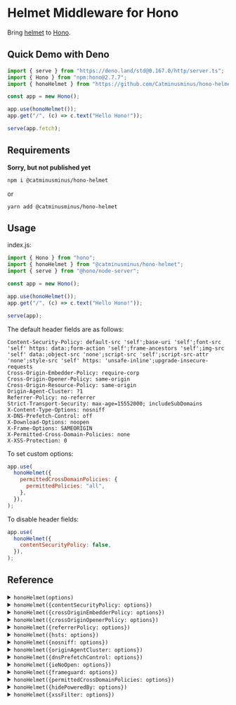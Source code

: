 # Helmet Middleware for Hono

Bring [helmet](https://github.com/helmetjs/helmet) to
[Hono](https://github.com/honojs/hono).

## Quick Demo with Deno

```ts
import { serve } from "https://deno.land/std@0.167.0/http/server.ts";
import { Hono } from "npm:hono@2.7.7";
import { honoHelmet } from "https://github.com/Catminusminus/hono-helmet/raw/main/src/index.ts";

const app = new Hono();

app.use(honoHelmet());
app.get("/", (c) => c.text("Hello Hono!"));

serve(app.fetch);
```

## Requirements

<strong>Sorry, but not published yet</strong>

```sh
npm i @catminusminus/hono-helmet
```

or

```plain
yarn add @catminusminus/hono-helmet
```

## Usage

index.js:

```js
import { Hono } from "hono";
import { honoHelmet } from "@catminusminus/hono-helmet";
import { serve } from "@hono/node-server";

const app = new Hono();

app.use(honoHelmet());
app.get("/", (c) => c.text("Hello Hono!"));

serve(app);
```

The default header fields are as follows:

```
Content-Security-Policy: default-src 'self';base-uri 'self';font-src 'self' https: data:;form-action 'self';frame-ancestors 'self';img-src 'self' data:;object-src 'none';script-src 'self';script-src-attr 'none';style-src 'self' https: 'unsafe-inline';upgrade-insecure-requests
Cross-Origin-Embedder-Policy: require-corp
Cross-Origin-Opener-Policy: same-origin
Cross-Origin-Resource-Policy: same-origin
Origin-Agent-Cluster: ?1
Referrer-Policy: no-referrer
Strict-Transport-Security: max-age=15552000; includeSubDomains
X-Content-Type-Options: nosniff
X-DNS-Prefetch-Control: off
X-Download-Options: noopen
X-Frame-Options: SAMEORIGIN
X-Permitted-Cross-Domain-Policies: none
X-XSS-Protection: 0
```

To set custom options:

```js
app.use(
  honoHelmet({
    permittedCrossDomainPolicies: {
      permittedPolicies: "all",
    },
  }),
);
```

To disable header fields:

```js
app.use(
  honoHelmet({
    contentSecurityPolicy: false,
  }),
);
```

## Reference

<details>
<summary><code>honoHelmet(options)</code></summary>

```ts
// Use the default header fields
app.use(honoHelmet());

// Disable one or more header fields
app.use(
  honoHelmet({
    contentSecurityPolicy: false,
  }),
);

// Use the default header fields but X-Permitted-Cross-Domain-Policies: all
app.use(
  honoHelmet({
    permittedCrossDomainPolicies: {
      permittedPolicies: "all",
    },
  }),
);
```

</details>

<details>
<summary><code>honoHelmet({contentSecurityPolicy: options})</code></summary>

The default directives are as follows:

```
"default-src 'self';base-uri 'self';font-src 'self' https: data:;form-action 'self';frame-ancestors 'self';img-src 'self' data:;object-src 'none';script-src 'self';script-src-attr 'none';style-src 'self' https: 'unsafe-inline';upgrade-insecure-requests",
```

```ts
// Use the defaults but "default-src 'none'
app.use(
  honoHelmet({
    contentSecurityPolicy: {
      defaultSrc: ["'none'"],
    },
  }),
);

// Use the defaults but "default-src 'self' 'nonce-<nonce>'
app.use(
  honoHelmet({
    contentSecurityPolicy: {
      defaultSrc: ["'self'", (req, res) => `'nonce-${res.locals.cspNonce}'`],
    },
  }),
);

// Use the defaults but disable "default-src"
app.use(
  honoHelmet({
    contentSecurityPolicy: {
      defaultSrc: false,
    },
  }),
);

// Disable the defaults and "default-src 'none'
app.use(
  honoHelmet({
    contentSecurityPolicy: {
      useDefaults: false,
      defaultSrc: ["'none'"],
    },
  }),
);
```

</details>

<details>
<summary><code>honoHelmet({crossOriginEmbedderPolicy: options})</code></summary>

Default:

```
Cross-Origin-Embedder-Policy: require-corp
```

```ts
// Cross-Origin-Embedder-Policy: credentialless
app.use(
  honoHelmet({
    crossOriginEmbedderPolicy: {
      policy: "credentialless",
    },
  }),
);
```

</details>

<details>
<summary><code>honoHelmet({crossOriginOpenerPolicy: options})</code></summary>

Default:

```
Cross-Origin-Opener-Policy: same-origin
```

```ts
// Cross-Origin-Opener-Policy: same-origin-allow-popups
app.use(
  honoHelmet({
    crossOriginOpenerPolicy: {
      policy: "same-origin-allow-popups",
    },
  }),
);
```

</details>

<details>
<summary><code>honoHelmet({referrerPolicy: options})</code></summary>

Default:

```
Referrer-Policy: no-referrer
```

```ts
// Referrer-Policy: no-referrer-when-downgrade
app.use(
  honoHelmet({
    referrerPolicy: {
      policy: "no-referrer-when-downgrade",
    },
  }),
);

// Referrer-Policy: origin,no-referrer-when-downgrade
app.use(
  honoHelmet({
    referrerPolicy: {
      policy: ["origin", "no-referrer-when-downgrade"],
    },
  }),
);
```

</details>

<details>
<summary><code>honoHelmet({hsts: options})</code></summary>

Default:

```
Strict-Transport-Security: max-age=15552000; includeSubDomains
```

```ts
// Strict-Transport-Security: max-age=123456; includeSubDomains
app.use(
  honoHelmet.hsts({
    maxAge: 123456,
  }),
);

// Strict-Transport-Security: max-age=123456
app.use(
  honoHelmet.hsts({
    maxAge: 123456,
    includeSubDomains: false,
  }),
);

// Strict-Transport-Security: max-age=123456; includeSubDomains; preload
app.use(
  honoHelmet.hsts({
    maxAge: 63072000,
    preload: true,
  }),
);
```

</details>

<details>
<summary><code>honoHelmet({nosniff: options})</code></summary>

Default:

```
X-Content-Type-Options: nosniff
```

```ts
// Disable X-Content-Type-Options: nosniff
app.use(
  honoHelmet({
    nosniff: false,
  }),
);
```

</details>

<details>
<summary><code>honoHelmet({originAgentCluster: options})</code></summary>

Default:

```
Origin-Agent-Cluster: ?1
```

```ts
// Origin-Agent-Cluster: ?0
app.use(
  honoHelmet({
    originAgentCluster: "?0",
  }),
);
```

</details>

<details>
<summary><code>honoHelmet({dnsPrefetchControl: options})</code></summary>

Default:

```
X-DNS-Prefetch-Control: off
```

```ts
// X-DNS-Prefetch-Control: on
app.use(
  honoHelmet({
    dnsPrefetchControl: {
      allow: true,
    },
  }),
);
```

</details>

<details>
<summary><code>honoHelmet({ieNoOpen: options})</code></summary>

Default:

```
X-Download-Options: noopen
```

```ts
// Disable X-Download-Options: noopen
app.use(
  honoHelmet({
    ieNoOpen: false,
  }),
);
```

</details>

<details>
<summary><code>honoHelmet({frameguard: options})</code></summary>

Default:

```
X-Frame-Options: SAMEORIGIN
```

```ts
// X-Frame-Options: DENY
app.use(
  honoHelmet({
    frameguard: {
      action: "deny",
    },
  }),
);
```

</details>

<details>
<summary><code>honoHelmet({permittedCrossDomainPolicies: options})</code></summary>

Default:

```
X-Permitted-Cross-Domain-Policies: none
```

```ts
// X-Permitted-Cross-Domain-Policies: by-content-type
app.use(
  honoHelmet({
    permittedCrossDomainPolicies: {
      permittedPolicies: "by-content-type",
    },
  }),
);
```

</details>

<details>
<summary><code>honoHelmet({hidePoweredBy: options})</code></summary>

Default: options === true

```ts
// X-Permitted-Cross-Domain-Policies: by-content-type
app.use(
  honoHelmet({
    hidePoweredBy: false,
  }),
);
```

</details>

<details>
<summary><code>honoHelmet({xssFilter: options})</code></summary>

Default:

```
X-XSS-Protection: 0
```

```ts
// Disable X-XSS-Protection: 0
app.use(
  honoHelmet({
    xssFilter: false,
  }),
);
```

</details>
